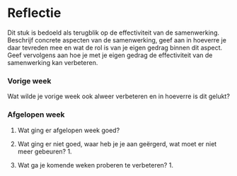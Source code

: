 Reflectie
==========

Dit stuk is bedoeld als terugblik op de effectiviteit van de samenwerking.
Beschrijf concrete aspecten van de samenwerking, geef aan in hoeverre je daar tevreden mee en wat de rol is
 van je eigen gedrag binnen dit aspect. Geef vervolgens aan hoe je met je eigen gedrag de effectiviteit van 
 de samenwerking kan verbeteren.
 

### Vorige week
Wat wilde je vorige week ook alweer verbeteren en in hoeverre is dit gelukt?   

### Afgelopen week
1.  Wat ging er afgelopen week goed?

2. Wat ging er niet goed, waar heb je je aan geërgerd, wat moet er niet meer gebeuren?
    1. 
 
3. Wat ga je komende weken proberen te verbeteren?
    1.  